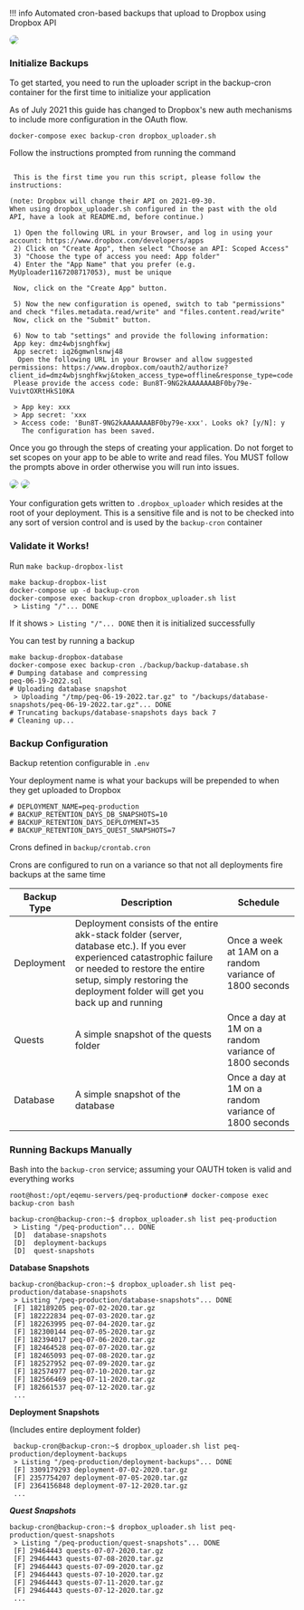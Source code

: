 !!! info
    Automated cron-based backups that upload to Dropbox using Dropbox API

<img src="https://github.com/Akkadius/akk-stack/assets/3319450/4f2240cb-4e5a-4433-b7dc-1f22a7b8a40b" style="border-radius: 10px">

### Initialize Backups

To get started, you need to run the uploader script in the backup-cron container for the first time to initialize your application

As of July 2021 this guide has changed to Dropbox's new auth mechanisms to include more configuration in the OAuth flow.

```
docker-compose exec backup-cron dropbox_uploader.sh
```

Follow the instructions prompted from running the command

```

 This is the first time you run this script, please follow the instructions:

(note: Dropbox will change their API on 2021-09-30.
When using dropbox_uploader.sh configured in the past with the old API, have a look at README.md, before continue.)

 1) Open the following URL in your Browser, and log in using your account: https://www.dropbox.com/developers/apps
 2) Click on "Create App", then select "Choose an API: Scoped Access"
 3) "Choose the type of access you need: App folder"
 4) Enter the "App Name" that you prefer (e.g. MyUploader1167208717053), must be unique

 Now, click on the "Create App" button.

 5) Now the new configuration is opened, switch to tab "permissions" and check "files.metadata.read/write" and "files.content.read/write"
 Now, click on the "Submit" button.

 6) Now to tab "settings" and provide the following information:
 App key: dmz4wbjsnghfkwj
 App secret: iq26gmwnlsnwj48
  Open the following URL in your Browser and allow suggested permissions: https://www.dropbox.com/oauth2/authorize?client_id=dmz4wbjsnghfkwj&token_access_type=offline&response_type=code
 Please provide the access code: Bun8T-9NG2kAAAAAAABF0by79e-VuivtOXRtHkS10KA                                                                                               

 > App key: xxx
 > App secret: 'xxx
 > Access code: 'Bun8T-9NG2kAAAAAAABF0by79e-xxx'. Looks ok? [y/N]: y
   The configuration has been saved.
```

Once you go through the steps of creating your application. Do not forget to set scopes on your app to be able to write and read files. You MUST follow the prompts above in order otherwise you will run into issues.

<img src="https://user-images.githubusercontent.com/3319450/174466660-b9db68db-5a3e-4877-b55d-1ceaa249bb6c.png" style="border-radius: 15px">

<img src="https://user-images.githubusercontent.com/3319450/174466869-b06d9170-3fd6-4057-85a6-238b905fc7d8.png" style="border-radius: 15px">

Your configuration gets written to `.dropbox_uploader` which resides at the root of your deployment. This is a sensitive file and is not to be checked into any sort of version control and is used by the `backup-cron` container

### Validate it Works!

Run `make backup-dropbox-list`

```
make backup-dropbox-list
docker-compose up -d backup-cron
docker-compose exec backup-cron dropbox_uploader.sh list
 > Listing "/"... DONE
```

If it shows `> Listing "/"... DONE` then it is initialized successfully

You can test by running a backup

```
make backup-dropbox-database
docker-compose exec backup-cron ./backup/backup-database.sh
# Dumping database and compressing
peq-06-19-2022.sql
# Uploading database snapshot
 > Uploading "/tmp/peq-06-19-2022.tar.gz" to "/backups/database-snapshots/peq-06-19-2022.tar.gz"... DONE
# Truncating backups/database-snapshots days back 7
# Cleaning up...
```

### Backup Configuration

Backup retention configurable in `.env`

Your deployment name is what your backups will be prepended to when they get uploaded to Dropbox

```
# DEPLOYMENT_NAME=peq-production
# BACKUP_RETENTION_DAYS_DB_SNAPSHOTS=10
# BACKUP_RETENTION_DAYS_DEPLOYMENT=35
# BACKUP_RETENTION_DAYS_QUEST_SNAPSHOTS=7
```

Crons defined in `backup/crontab.cron`

Crons are configured to run on a variance so that not all deployments fire backups at the same time

| **Backup Type** | **Description** | **Schedule** |
|---|---|---|
| Deployment | Deployment consists of the entire akk-stack folder (server, database etc.). If you ever experienced catastrophic failure or needed to restore the entire setup, simply restoring the deployment folder will get you back up and running | Once a week at 1AM on a random variance of 1800 seconds |
| Quests | A simple snapshot of the quests folder | Once a day at 1M on a random variance of 1800 seconds |
| Database | A simple snapshot of the database | Once a day at 1M on a random variance of 1800 seconds |

### Running Backups Manually

Bash into the `backup-cron` service; assuming your OAUTH token is valid and everything works

```
root@host:/opt/eqemu-servers/peq-production# docker-compose exec backup-cron bash
```

```
backup-cron@backup-cron:~$ dropbox_uploader.sh list peq-production
 > Listing "/peq-production"... DONE
 [D]  database-snapshots
 [D]  deployment-backups
 [D]  quest-snapshots
```

**Database Snapshots**

```
backup-cron@backup-cron:~$ dropbox_uploader.sh list peq-production/database-snapshots
 > Listing "/peq-production/database-snapshots"... DONE
 [F] 182189205 peq-07-02-2020.tar.gz
 [F] 182222834 peq-07-03-2020.tar.gz
 [F] 182263995 peq-07-04-2020.tar.gz
 [F] 182300144 peq-07-05-2020.tar.gz
 [F] 182394017 peq-07-06-2020.tar.gz
 [F] 182464528 peq-07-07-2020.tar.gz
 [F] 182465093 peq-07-08-2020.tar.gz
 [F] 182527952 peq-07-09-2020.tar.gz
 [F] 182574977 peq-07-10-2020.tar.gz
 [F] 182566469 peq-07-11-2020.tar.gz
 [F] 182661537 peq-07-12-2020.tar.gz
 ...
```

**Deployment Snapshots**

(Includes entire deployment folder)

```
 backup-cron@backup-cron:~$ dropbox_uploader.sh list peq-production/deployment-backups
 > Listing "/peq-production/deployment-backups"... DONE
 [F] 3309179293 deployment-07-02-2020.tar.gz
 [F] 2357754207 deployment-07-05-2020.tar.gz
 [F] 2364156848 deployment-07-12-2020.tar.gz
 ...
```

***Quest Snapshots***

```
backup-cron@backup-cron:~$ dropbox_uploader.sh list peq-production/quest-snapshots
 > Listing "/peq-production/quest-snapshots"... DONE
 [F] 29464443 quests-07-07-2020.tar.gz
 [F] 29464443 quests-07-08-2020.tar.gz
 [F] 29464443 quests-07-09-2020.tar.gz
 [F] 29464443 quests-07-10-2020.tar.gz
 [F] 29464443 quests-07-11-2020.tar.gz
 [F] 29464443 quests-07-12-2020.tar.gz
 ...
```
